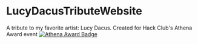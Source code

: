 # LucyDacusTributeWebsite
A tribute to my favorite artist: Lucy Dacus. Created for Hack Club's Athena Award event
[![Athena Award Badge](https://img.shields.io/endpoint?url=https%3A%2F%2Faward.athena.hackclub.com%2Fapi%2Fbadge)](https://award.athena.hackclub.com?utm_source=readme)
